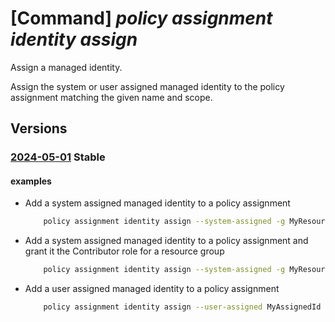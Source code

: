 # [Command] _policy assignment identity assign_

Assign a managed identity.

Assign the system or user assigned managed identity to the policy assignment matching the given name and scope.

## Versions

### [2024-05-01](/Resources/mgmt-plane/L3tzY29wZX0vcHJvdmlkZXJzL21pY3Jvc29mdC5hdXRob3JpemF0aW9uL3BvbGljeWFzc2lnbm1lbnRzL3t9/2024-05-01.xml) **Stable**

<!-- mgmt-plane /{scope}/providers/microsoft.authorization/policyassignments/{} 2024-05-01 identity -->

#### examples

- Add a system assigned managed identity to a policy assignment
    ```bash
        policy assignment identity assign --system-assigned -g MyResourceGroup -n MyPolicyAssignment
    ```

- Add a system assigned managed identity to a policy assignment and grant it the Contributor role for a resource group
    ```bash
        policy assignment identity assign --system-assigned -g MyResourceGroup -n MyPolicyAssignment --role Contributor --identity-scope /subscriptions/{subscriptionId}/resourceGroups/MyResourceGroup
    ```

- Add a user assigned managed identity to a policy assignment
    ```bash
        policy assignment identity assign --user-assigned MyAssignedId -g MyResourceGroup -n MyPolicyAssignment
    ```
